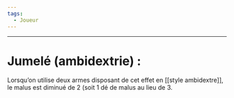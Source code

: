```yaml
---
tags:
  - Joueur
---
```

___
# Jumelé (ambidextrie) : 

Lorsqu’on utilise deux armes disposant de cet effet en [[style ambidextre]], le malus est diminué de 2 (soit 1 dé de malus au lieu de 3.